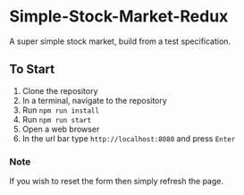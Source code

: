 # Simple-Stock-Market-Redux
A super simple stock market, build from a test specification.

## To Start
1. Clone the repository
2. In a terminal, navigate to the repository
3. Run `npm run install`
4. Run `npm run start`
5. Open a web browser
6. In the url bar type `http://localhost:8080` and press `Enter`

### Note
If you wish to reset the form then simply refresh the page.
